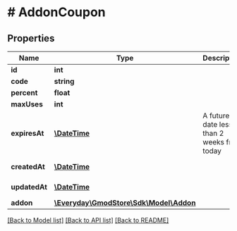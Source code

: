 # # AddonCoupon

## Properties

Name | Type | Description | Notes
------------ | ------------- | ------------- | -------------
**id** | **int** |  | [readonly] 
**code** | **string** |  | 
**percent** | **float** |  | 
**maxUses** | **int** |  | 
**expiresAt** | [**\DateTime**](\DateTime.md) | A future date less than 2 weeks from today | 
**createdAt** | [**\DateTime**](\DateTime.md) |  | [optional] [readonly] 
**updatedAt** | [**\DateTime**](\DateTime.md) |  | [optional] [readonly] 
**addon** | [**\Everyday\GmodStore\Sdk\Model\Addon**](Addon.md) |  | [optional] 

[[Back to Model list]](../../README.md#documentation-for-models) [[Back to API list]](../../README.md#documentation-for-api-endpoints) [[Back to README]](../../README.md)


